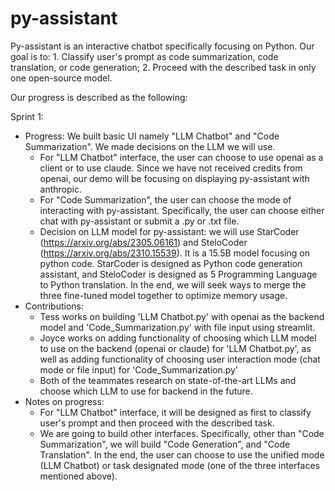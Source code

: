 # py-assistant

Py-assistant is an interactive chatbot specifically focusing on Python. Our goal is to: 1. Classify user's prompt as code summarization, code translation, or code generation; 2. Proceed with the described task in only one open-source model.

Our progress is described as the following:

Sprint 1:
* Progress: We built basic UI namely "LLM Chatbot" and "Code Summarization". We made decisions on the LLM we will use.
    * For "LLM Chatbot" interface, the user can choose to use openai as a client or to use claude. Since we have not received credits from openai, our demo will be focusing on displaying py-assistant with anthropic. 
    * For "Code Summarization", the user can choose the mode of interacting with py-assistant. Specifically, the user can choose either chat with py-assistant or submit a .py or .txt file.
    * Decision on LLM model for py-assistant: we will use StarCoder (https://arxiv.org/abs/2305.06161) and SteloCoder (https://arxiv.org/abs/2310.15539). It is a 15.5B model focusing on python code. StarCoder is designed as Python code generation assistant, and SteloCoder is designed as 5 Programming Language to Python translation. In the end, we will seek ways to merge the three fine-tuned model together to optimize memory usage.
* Contributions:
    * Tess works on building 'LLM Chatbot.py' with openai as the backend model and 'Code_Summarization.py' with file input using streamlit.
    * Joyce works on adding functionality of choosing which LLM model to use on the backend (openai or claude) for 'LLM Chatbot.py', as well as adding functionality of choosing user interaction mode (chat mode or file input) for 'Code_Summarization.py'
    * Both of the teammates research on state-of-the-art LLMs and choose which LLM to use for backend in the future.
* Notes on progress:
    * For "LLM Chatbot" interface, it will be designed as first to classify user's prompt and then proceed with the described task.
    * We are going to build other interfaces. Specifically, other than "Code Summarization", we will build "Code Generation", and "Code Translation". In the end, the user can choose to use the unified mode (LLM Chatbot) or task designated mode (one of the three interfaces mentioned above).